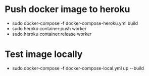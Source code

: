 # Push docker image to heroku

- sudo docker-compose -f docker-compose-heroku.yml build
- sudo heroku container:push worker
- sudo heroku container:release worker

# Test image locally
- sudo docker-compose -f docker-compose-local.yml up --build
